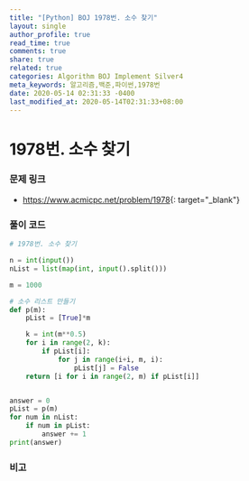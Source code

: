 ```yaml
---
title: "[Python] BOJ 1978번. 소수 찾기"
layout: single
author_profile: true
read_time: true
comments: true
share: true
related: true
categories: Algorithm BOJ Implement Silver4
meta_keywords: 알고리즘,백준,파이썬,1978번
date: 2020-05-14 02:31:33 -0400
last_modified_at: 2020-05-14T02:31:33+08:00
---
```


# 1978번. 소수 찾기

### 문제 링크

- <https://www.acmicpc.net/problem/1978>{: target="\_blank"}

### 풀이 코드

```python
# 1978번. 소수 찾기

n = int(input())
nList = list(map(int, input().split()))

m = 1000

# 소수 리스트 만들기
def p(m):
    pList = [True]*m

    k = int(m**0.5)
    for i in range(2, k):
        if pList[i]:
            for j in range(i+i, m, i):
                pList[j] = False
    return [i for i in range(2, m) if pList[i]]


answer = 0
pList = p(m)
for num in nList:
    if num in pList:
        answer += 1
print(answer)
```

### 비고
